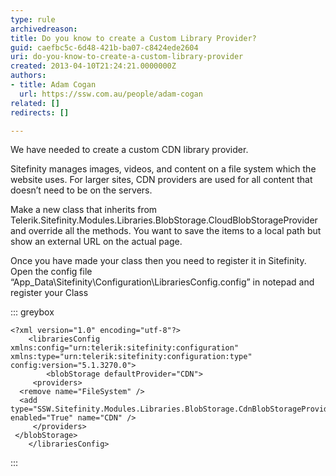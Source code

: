 ```yaml
---
type: rule
archivedreason: 
title: Do you know to create a Custom Library Provider?
guid: caefbc5c-6d48-421b-ba07-c8424ede2604
uri: do-you-know-to-create-a-custom-library-provider
created: 2013-04-10T21:24:21.0000000Z
authors:
- title: Adam Cogan
  url: https://ssw.com.au/people/adam-cogan
related: []
redirects: []

---
```


We have needed to create a custom CDN library provider.

Sitefinity manages images, videos, and content on a file system which the website uses.
                         For larger sites, CDN providers are used for all content that doesn’t need to be on the servers.

<!--endintro-->

Make a new class that inherits from Telerik.Sitefinity.Modules.Libraries.BlobStorage.CloudBlobStorageProvider and override all the methods.
 You want to save the items to a local path but show an external URL on the actual page.

Once you have made your class then you need to register it in Sitefinity.
 Open the config file “App\_Data\Sitefinity\Configuration\LibrariesConfig.config” in notepad and register your Class


::: greybox


```
<?xml version="1.0" encoding="utf-8"?>
    <librariesConfig xmlns:config="urn:telerik:sitefinity:configuration" xmlns:type="urn:telerik:sitefinity:configuration:type" config:version="5.1.3270.0">
        <blobStorage defaultProvider="CDN">
     <providers>
  <remove name="FileSystem" />
  <add type="SSW.Sitefinity.Modules.Libraries.BlobStorage.CdnBlobStorageProvider" enabled="True" name="CDN" />
     </providers>
 </blobStorage>
    </librariesConfig>
```


:::
